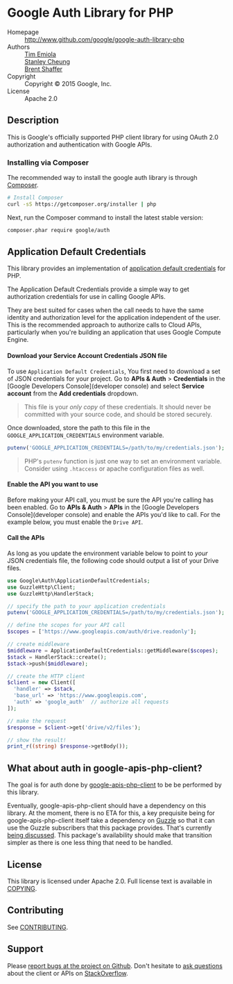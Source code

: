 # Google Auth Library for PHP

<dl>
  <dt>Homepage</dt><dd><a href="http://www.github.com/google/google-auth-library-php">http://www.github.com/google/google-auth-library-php</a></dd>
  <dt>Authors</dt>
    <dd><a href="mailto:temiola@google.com">Tim Emiola</a></dd>
    <dd><a href="mailto:stanleycheung@google.com">Stanley Cheung</a></dd>
    <dd><a href="mailto:betterbrent@google.com">Brent Shaffer</a></dd>
  <dt>Copyright</dt><dd>Copyright © 2015 Google, Inc.</dd>
  <dt>License</dt><dd>Apache 2.0</dd>
</dl>

## Description

This is Google's officially supported PHP client library for using OAuth 2.0
authorization and authentication with Google APIs.

### Installing via Composer

The recommended way to install the google auth library is through
[Composer](http://getcomposer.org).

```bash
# Install Composer
curl -sS https://getcomposer.org/installer | php
```

Next, run the Composer command to install the latest stable version:

```bash
composer.phar require google/auth
```

## Application Default Credentials

This library provides an implementation of
[application default credentials][application default credentials] for PHP.

The Application Default Credentials provide a simple way to get authorization
credentials for use in calling Google APIs.

They are best suited for cases when the call needs to have the same identity
and authorization level for the application independent of the user. This is
the recommended approach to authorize calls to Cloud APIs, particularly when
you're building an application that uses Google Compute Engine.

#### Download your Service Account Credentials JSON file

To use `Application Default Credentials`, You first need to download a set of
JSON credentials for your project. Go to **APIs & Auth** > **Credentials** in
the [Google Developers Console](developer console) and select
**Service account** from the **Add credentials** dropdown.

> This file is your *only copy* of these credentials. It should never be
> committed with your source code, and should be stored securely.

Once downloaded, store the path to this file in the
`GOOGLE_APPLICATION_CREDENTIALS` environment variable.

```php
putenv('GOOGLE_APPLICATION_CREDENTIALS=/path/to/my/credentials.json');
```

> PHP's `putenv` function is just one way to set an environment variable.
> Consider using `.htaccess` or apache configuration files as well.

#### Enable the API you want to use

Before making your API call, you must be sure the API you're calling has been
enabled. Go to **APIs & Auth** > **APIs** in the
[Google Developers Console](developer console) and enable the APIs you'd like to
call. For the example below, you must enable the `Drive API`.

#### Call the APIs

As long as you update the environment variable below to point to *your* JSON
credentials file, the following code should output a list of your Drive files.

```php
use Google\Auth\ApplicationDefaultCredentials;
use GuzzleHttp\Client;
use GuzzleHttp\HandlerStack;

// specify the path to your application credentials
putenv('GOOGLE_APPLICATION_CREDENTIALS=/path/to/my/credentials.json');

// define the scopes for your API call
$scopes = ['https://www.googleapis.com/auth/drive.readonly'];

// create middleware
$middleware = ApplicationDefaultCredentials::getMiddleware($scopes);
$stack = HandlerStack::create();
$stack->push($middleware);

// create the HTTP client
$client = new Client([
  'handler' => $stack,
  'base_url' => 'https://www.googleapis.com',
  'auth' => 'google_auth'  // authorize all requests
]);

// make the request
$response = $client->get('drive/v2/files');

// show the result!
print_r((string) $response->getBody());
```

## What about auth in google-apis-php-client?

The goal is for auth done by
[google-apis-php-client][google-apis-php-client] to be be performed
by this library.

Eventually, google-apis-php-client should have a dependency on this library.
At the moment, there is no ETA for this, a key prequisite being for google-apis-php-client
itself take a dependency on [Guzzle][Guzzle] so that it can use the Guzzle
subscribers that this package provides. That's currently [being discussed](http://github.com/google/google-api-php-client#473).
This package's availability should make that transition simpler as there is one
less thing that need to be handled.

## License

This library is licensed under Apache 2.0. Full license text is
available in [COPYING][copying].

## Contributing

See [CONTRIBUTING][contributing].

## Support

Please
[report bugs at the project on Github](https://github.com/google/google-auth-library-php/issues). Don't
hesitate to
[ask questions](http://stackoverflow.com/questions/tagged/google-auth-library-php)
about the client or APIs on [StackOverflow](http://stackoverflow.com).

[google-apis-php-client]: https://github.com/google/google-api-php-client
[application default credentials]: https://developers.google.com/accounts/docs/application-default-credentials
[contributing]: https://github.com/google/google-auth-library-php/tree/master/CONTRIBUTING.md
[copying]: https://github.com/google/google-auth-library-php/tree/master/COPYING
[Guzzle]: https://github.com/guzzle/guzzle
[developer console]: https://console.developers.google.com
